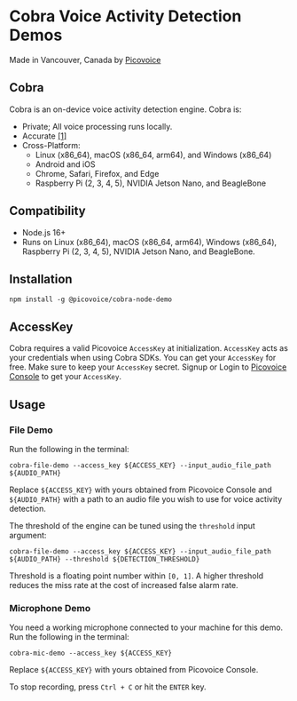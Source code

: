 # Cobra Voice Activity Detection Demos

Made in Vancouver, Canada by [Picovoice](https://picovoice.ai)

## Cobra

Cobra is an on-device voice activity detection engine. Cobra is:

- Private; All voice processing runs locally.
- Accurate [[1]](https://picovoice.ai/docs/benchmark/vad/#results)
- Cross-Platform:
    - Linux (x86_64), macOS (x86_64, arm64), and Windows (x86_64)
    - Android and iOS
    - Chrome, Safari, Firefox, and Edge
    - Raspberry Pi (2, 3, 4, 5), NVIDIA Jetson Nano, and BeagleBone

## Compatibility

- Node.js 16+
- Runs on Linux (x86_64), macOS (x86_64, arm64), Windows (x86_64), Raspberry Pi (2, 3, 4, 5), NVIDIA Jetson Nano, and BeagleBone.

## Installation

```console
npm install -g @picovoice/cobra-node-demo
```

## AccessKey

Cobra requires a valid Picovoice `AccessKey` at initialization. `AccessKey` acts as your credentials when using Cobra SDKs.
You can get your `AccessKey` for free. Make sure to keep your `AccessKey` secret.
Signup or Login to [Picovoice Console](https://console.picovoice.ai/) to get your `AccessKey`.

## Usage

### File Demo

Run the following in the terminal:

```console
cobra-file-demo --access_key ${ACCESS_KEY} --input_audio_file_path ${AUDIO_PATH}
```

Replace `${ACCESS_KEY}` with yours obtained from Picovoice Console and `${AUDIO_PATH}` with a path to an audio file you
wish to use for voice activity detection.

The threshold of the engine can be tuned using the `threshold` input argument:

```console
cobra-file-demo --access_key ${ACCESS_KEY} --input_audio_file_path ${AUDIO_PATH} --threshold ${DETECTION_THRESHOLD}
```

Threshold is a floating point number within `[0, 1]`. A higher threshold reduces the miss rate at the cost of increased false alarm rate.

### Microphone Demo

You need a working microphone connected to your machine for this demo. Run the following in the terminal:

```console
cobra-mic-demo --access_key ${ACCESS_KEY}
```

Replace `${ACCESS_KEY}` with yours obtained from Picovoice Console.

To stop recording, press `Ctrl + C` or hit the `ENTER` key.
